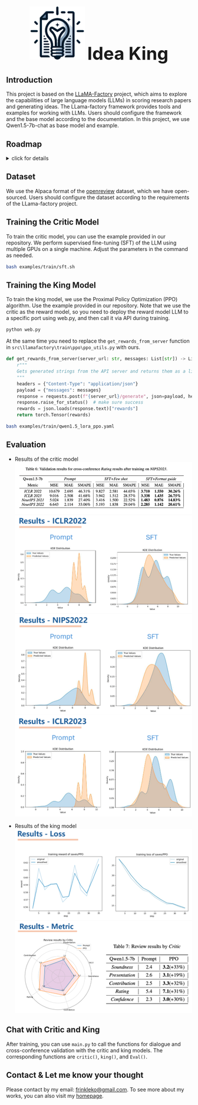 <h1 align="center">
  <img src="pics/logo.png"  width="150"> 
  <font size=30>Idea King</font>
</h1>


## Introduction

This project is based on the [LLaMA-Factory](https://github.com/hiyouga/LLaMA-Factory/tree/main) project, which aims to explore the capabilities of large language models (LLMs) in scoring research papers and generating ideas. The LLama-factory framework provides tools and examples for working with LLMs. Users should configure the framework and the base model according to the documentation. In this project, we use Qwen1.5-7b-chat as base model and example.

## Roadmap
<details>

  <summary>click for details</summary>

  To reach the goal of generating better ideas, we first focus on the paper scoring task, which has a relatively well-developed IDEA and a professional evaluation that corresponds to it.

  To let the model generate better ideas, we propose two LLM-based models: the critic model and the king model. 

  ![](pics/roadmap.png)
  The critic model is used to score the generated ideas, and the king model is used to generate ideas. The critic model is trained using supervised fine-tuning (SFT) on the LLM. For the King model, we wish to perform RLHF by using a previously trained critical model as a reward model.

- [x] Get the dataset
  We use the Apache format dataset of AI/DL/ML conferences, including paper abstracts, info and reviewers' ratings. We use it for idea quality measuring and idea proposing.
  ![dataset](pics/dataset.png)
  We end up obtain Multi-model Dataset with 100K+ Papers ,300K+ Images&Charts, 2000K+ Reviews, including NIPS 2021-2023, CVPR 2021-2023 and ICLR 2020-2023.
  Click [here](https://github.com/frinkleko/Apache-Conferences-Dataset) for the details of dataset.
  
- [x] The Critic model
  To train the critic model, we use the supervised fine-tuning (SFT) method. We use the 'Qwen1.5-7b-Chat' as the base model and fine-tune it on the dataset. The critic model is used to score the generated ideas.
  ![critic](pics/Critic.png)
  The loss function is defined as:

  $$\mathcal{L}(\theta) =-\frac{1}{N} \sum_{i=1}^{N} w\left(y_{i}\right) \log P_{\theta}\left(y_{i} \mid x_{i}\right) $$

  And here are help-prompt to trirgger the Critic model for idea evaluating, two modes are defined. One is giving format guide, the other is providing few shot examples. Paper context are included after the help-prompt.
  ![metric](pics/result_metric.png)

- [x] The King model
  For the King model, we use the Critic model we trained as the reward model. And use the Proximal Policy Optimization (PPO) algorithm to train the King model. The King model is used to generate ideas.
  ![king](pics/king.png)

  To train the King model, we use the PPO algorithm. The hole RLHF-Algorithm is:
  ![RLHF](pics/algorithm.png)

  

</details>

## Dataset

We use the Alpaca format of the [openreview](https://github.com/frinkleko/Apache-Conferences-Dataset) dataset, which we have open-sourced. Users should configure the dataset according to the requirements of the LLama-factory project.

## Training the Critic Model

To train the critic model, you can use the example provided in our repository. We perform supervised fine-tuning (SFT) of the LLM using multiple GPUs on a single machine. Adjust the parameters in the command as needed.

```bash
bash examples/train/sft.sh
```

## Training the King Model

To train the king model, we use the Proximal Policy Optimization (PPO) algorithm. Use the example provided in our repository. Note that we use the critic as the reward model, so you need to deploy the reward model LLM to a specific port using web.py, and then call it via API during training.

```bash
python web.py
```

At the same time you need to replace the `get_rewards_from_server` function in `src\llamafactory\train\ppo\ppo_utils.py` with ours.

```python
def get_rewards_from_server(server_url: str, messages: List[str]) -> List[str]:
    r"""
    Gets generated strings from the API server and returns them as a list of strings.
    """
    headers = {"Content-Type": "application/json"}
    payload = {"messages": messages}
    response = requests.post(f"{server_url}/generate", json=payload, headers=headers)
    response.raise_for_status()  # make sure success
    rewards = json.loads(response.text)["rewards"]
    return torch.Tensor(rewards)
```

```bash
bash examples/train/qwen1.5_lora_ppo.yaml
```

## Evaluation

- Results of the critic model
  ![critic_result](pics/result_table.png)
  ![](pics/r_iclr2022.png)
  ![](pics/r_nips2022.png)
  ![](pics/r_iclr2023.png)

- Results of the king model
  ![](pics/r_loss.png)
  ![](pics/r_metric.png)


## Chat with Critic and King

After training, you can use `main.py` to call the functions for dialogue and cross-conference validation with the critic and king models. The corresponding functions are `critic()`, `king()`, and `Eval()`.

## Contact & Let me know your thought

Please contact by my email: [frinkleko@gmail.com](mailto:frinkleko@gmail.com). To see more about my works, you can also visit my [homepage](https://xinjie-shen.com/).
